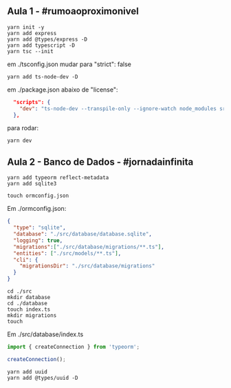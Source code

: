 ## Aula 1 - #rumoaoproximonivel

```
yarn init -y
yarn add express
yarn add @types/express -D
yarn add typescript -D
yarn tsc --init
```

em ./tsconfig.json mudar para "strict": false

```
yarn add ts-node-dev -D
```

em ./package.json abaixo de "license":
```json
  "scripts": {
    "dev": "ts-node-dev --transpile-only --ignore-watch node_modules src/server.ts"
  },
```

para rodar: 
```
yarn dev
```



## Aula 2 - Banco de Dados - #jornadainfinita

```
yarn add typeorm reflect-metadata
yarn add sqlite3
```

```
touch ormconfig.json
```

Em ./ormconfig.json:
```json
{
  "type": "sqlite",
  "database": "./src/database/database.sqlite",
  "logging": true,
  "migrations":["./src/database/migrations/**.ts"],
  "entities": ["./src/models/**.ts"],
  "cli": {
    "migrationsDir": "./src/database/migrations"
  }
}

```

```
cd ./src
mkdir database
cd ./database
touch index.ts
mkdir migrations
touch
```

Em ./src/database/index.ts
```ts
import { createConnection } from 'typeorm';

createConnection();
```

```
yarn add uuid
yarn add @types/uuid -D
```

